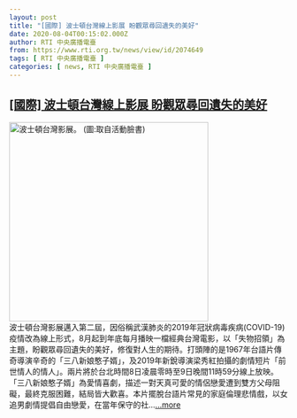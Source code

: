 ```yaml
---
layout: post
title: "[國際] 波士頓台灣線上影展 盼觀眾尋回遺失的美好"
date: 2020-08-04T00:15:02.000Z
author: RTI 中央廣播電臺
from: https://www.rti.org.tw/news/view/id/2074649
tags: [ RTI 中央廣播電臺 ]
categories: [ news, RTI 中央廣播電臺 ]
---
```

<!--1596500102000-->
[[國際] 波士頓台灣線上影展 盼觀眾尋回遺失的美好](https://www.rti.org.tw/news/view/id/2074649)
------

<div>
<img src="https://static.rti.org.tw/assets/thumbnails/2020/08/04/2535dfd0efc9a636f68ca6462adc87f3.jpg" width="360" alt="波士頓台灣影展。 (圖:取自活動臉書)" title="波士頓台灣影展。 (圖:取自活動臉書)"><br>波士頓台灣影展邁入第二屆，因俗稱武漢肺炎的2019年冠狀病毒疾病(COVID-19)疫情改為線上形式，8月起到年底每月播映一檔經典台灣電影，以「失物招領」為主題，盼觀眾尋回遺失的美好，修復對人生的期待。打頭陣的是1967年台語片傳奇導演辛奇的「三八新娘憨子婿」，及2019年新銳導演梁秀紅拍攝的劇情短片「前世情人的情人」。兩片將於台北時間8日凌晨零時至9日晚間11時59分線上放映。「三八新娘憨子婿」為愛情喜劇，描述一對天真可愛的情侶戀愛遭到雙方父母阻礙，最終克服困難，結局皆大歡喜。本片擺脫台語片常見的家庭倫理悲情戲，以女追男劇情提倡自由戀愛，在當年保守的社...<a target="_blank" href="https://www.rti.org.tw/news/view/id/2074649">...more</a>
</div>
